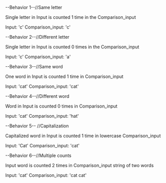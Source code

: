 --Behavior 1--//Same letter

Single letter in Input is counted 1 time in the Comparison_input

Input: 'c'
Comparison_input: 'c'


--Behavior 2--//Different letter

Single letter in Input is counted 0 times in the Comparison_input

Input: 'c'
Comparison_input: 'a'

--Behavior 3--//Same word

One word in Input is counted 1 time in Comparison_input

Input: 'cat'
Comparison_input: 'cat'

--Behavior 4--//Different word

Word in Input is counted 0 times in Comparison_input

Input: 'cat'
Comparison_input: 'hat'

--Behavior 5-- //Capitalization

Capitalized word in Input is counted 1 time in lowercase Comparison_input

Input: 'Cat'
Comparison_input: 'cat'

--Behavior 6--//Multiple counts

Input word is counted 2 times in Comparison_input string of two words

Input: 'cat'
Comparison_input: 'cat cat'
